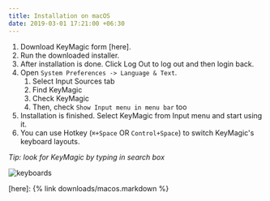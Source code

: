 ```yaml
---
title: Installation on macOS
date: 2019-03-01 17:21:00 +06:30
---
```


1. Download KeyMagic form [here].
2. Run the downloaded installer.
3. After installation is done. Click Log Out to log out and then login back.
4. Open `System Preferences -> Language & Text`.
   1. Select Input Sources tab
   2. Find KeyMagic
   3. Check KeyMagic
   4. Then, check `Show Input menu in menu bar` too
5. Installation is finished. Select KeyMagic from Input menu and start using it.
6. You can use Hotkey (`⌘+Space` OR `Control+Space`) to switch KeyMagic's keyboard layouts.


_Tip: look for KeyMagic by typing in search box_

![keyboards](/assets/img/installation/macos/input-sources.png)

[here]: {% link downloads/macos.markdown %}